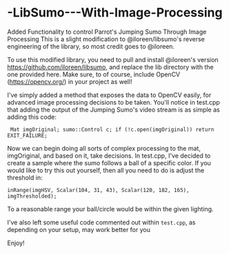 # -LibSumo---With-Image-Processing
Added Functionality to control Parrot's Jumping Sumo Through Image Processing
This is a slight modification to @iloreen/libsumo's reverse engineering of the library, so most credit goes to @iloreen.

To use this modified library, you need to pull and install @iloreen's version https://github.com/iloreen/libsumo, and replace the lib directory with the one provided here. Make sure, to of course, include OpenCV (https://opencv.org/) in your project as well!

I've simply added a method that exposes the data to OpenCV easily, for advanced image processing decisions to be taken. You'll notice in test.cpp that adding the output of the Jumping Sumo's video stream is as simple as adding this code:

` Mat imgOriginal;
	sumo::Control c;
	if (!c.open(imgOriginal))
return EXIT_FAILURE;`

Now we can begin doing all sorts of complex processing to the mat, imgOriginal, and based on it, take decisions. In test.cpp, I've decided to create a sample where the sumo follows a ball of a specific color. If you would like to try this out yourself, then all you need to do is adjust the threshold in:

  `inRange(imgHSV, Scalar(104, 31, 43), Scalar(120, 182, 165), imgThresholded);`
  
  To a reasonable range your ball/circle would be within the given lighting.
  
  I've also left some useful code commented out within `test.cpp`, as depending on your setup, may work better for you
  
  Enjoy!
